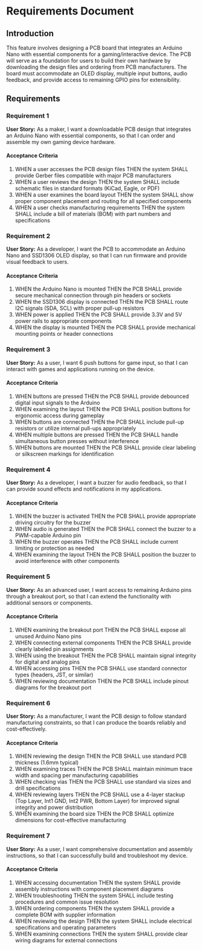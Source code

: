 # Requirements Document

## Introduction

This feature involves designing a PCB board that integrates an Arduino Nano with essential components for a gaming/interactive device. The PCB will serve as a foundation for users to build their own hardware by downloading the design files and ordering from PCB manufacturers. The board must accommodate an OLED display, multiple input buttons, audio feedback, and provide access to remaining GPIO pins for extensibility.

## Requirements

### Requirement 1

**User Story:** As a maker, I want a downloadable PCB design that integrates an Arduino Nano with essential components, so that I can order and assemble my own gaming device hardware.

#### Acceptance Criteria

1. WHEN a user accesses the PCB design files THEN the system SHALL provide Gerber files compatible with major PCB manufacturers
2. WHEN a user reviews the design THEN the system SHALL include schematic files in standard formats (KiCad, Eagle, or PDF)
3. WHEN a user examines the board layout THEN the system SHALL show proper component placement and routing for all specified components
4. WHEN a user checks manufacturing requirements THEN the system SHALL include a bill of materials (BOM) with part numbers and specifications

### Requirement 2

**User Story:** As a developer, I want the PCB to accommodate an Arduino Nano and SSD1306 OLED display, so that I can run firmware and provide visual feedback to users.

#### Acceptance Criteria

1. WHEN the Arduino Nano is mounted THEN the PCB SHALL provide secure mechanical connection through pin headers or sockets
2. WHEN the SSD1306 display is connected THEN the PCB SHALL route I2C signals (SDA, SCL) with proper pull-up resistors
3. WHEN power is applied THEN the PCB SHALL provide 3.3V and 5V power rails to appropriate components
4. WHEN the display is mounted THEN the PCB SHALL provide mechanical mounting points or header connections

### Requirement 3

**User Story:** As a user, I want 6 push buttons for game input, so that I can interact with games and applications running on the device.

#### Acceptance Criteria

1. WHEN buttons are pressed THEN the PCB SHALL provide debounced digital input signals to the Arduino
2. WHEN examining the layout THEN the PCB SHALL position buttons for ergonomic access during gameplay
3. WHEN buttons are connected THEN the PCB SHALL include pull-up resistors or utilize internal pull-ups appropriately
4. WHEN multiple buttons are pressed THEN the PCB SHALL handle simultaneous button presses without interference
5. WHEN buttons are mounted THEN the PCB SHALL provide clear labeling or silkscreen markings for identification

### Requirement 4

**User Story:** As a developer, I want a buzzer for audio feedback, so that I can provide sound effects and notifications in my applications.

#### Acceptance Criteria

1. WHEN the buzzer is activated THEN the PCB SHALL provide appropriate driving circuitry for the buzzer
2. WHEN audio is generated THEN the PCB SHALL connect the buzzer to a PWM-capable Arduino pin
3. WHEN the buzzer operates THEN the PCB SHALL include current limiting or protection as needed
4. WHEN examining the layout THEN the PCB SHALL position the buzzer to avoid interference with other components

### Requirement 5

**User Story:** As an advanced user, I want access to remaining Arduino pins through a breakout port, so that I can extend the functionality with additional sensors or components.

#### Acceptance Criteria

1. WHEN examining the breakout port THEN the PCB SHALL expose all unused Arduino Nano pins
2. WHEN connecting external components THEN the PCB SHALL provide clearly labeled pin assignments
3. WHEN using the breakout THEN the PCB SHALL maintain signal integrity for digital and analog pins
4. WHEN accessing pins THEN the PCB SHALL use standard connector types (headers, JST, or similar)
5. WHEN reviewing documentation THEN the PCB SHALL include pinout diagrams for the breakout port

### Requirement 6

**User Story:** As a manufacturer, I want the PCB design to follow standard manufacturing constraints, so that I can produce the boards reliably and cost-effectively.

#### Acceptance Criteria

1. WHEN reviewing the design THEN the PCB SHALL use standard PCB thickness (1.6mm typical)
2. WHEN examining traces THEN the PCB SHALL maintain minimum trace width and spacing per manufacturing capabilities
3. WHEN checking vias THEN the PCB SHALL use standard via sizes and drill specifications
4. WHEN reviewing layers THEN the PCB SHALL use a 4-layer stackup (Top Layer, Int1 GND, Int2 PWR, Bottom Layer) for improved signal integrity and power distribution
5. WHEN examining the board size THEN the PCB SHALL optimize dimensions for cost-effective manufacturing

### Requirement 7

**User Story:** As a user, I want comprehensive documentation and assembly instructions, so that I can successfully build and troubleshoot my device.

#### Acceptance Criteria

1. WHEN accessing documentation THEN the system SHALL provide assembly instructions with component placement diagrams
2. WHEN troubleshooting THEN the system SHALL include testing procedures and common issue resolution
3. WHEN ordering components THEN the system SHALL provide a complete BOM with supplier information
4. WHEN reviewing the design THEN the system SHALL include electrical specifications and operating parameters
5. WHEN examining connections THEN the system SHALL provide clear wiring diagrams for external connections